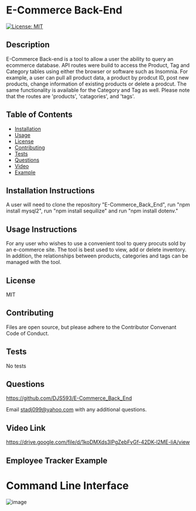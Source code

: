 # **E-Commerce Back-End**
  [![License: MIT](https://img.shields.io/badge/License-MIT-yellow.svg)](https://opensource.org/licenses/MIT)

  ## Description 
  E-Commerce Back-end is a tool to allow a user the ability to query an ecommerce database.  API routes were build to access the Product, Tag and Category tables using either the browser or software such as Insomnia.  For example, a user can pull all product data, a product by prodcut ID, post new products, change information of existing products or delete a prodcut.  The same functionality is available for the Category and Tag as well.  Please note that the routes are 'products', 'catagories', and 'tags'.  
  
  ## Table of Contents
  * [Installation](#installation)
  * [Usage](#usage)
  * [License](#license)
  * [Contributing](#contributing)
  * [Tests](#tests) 
  * [Questions](#questions)
  * [Video](#video)
  * [Example](#example)
  
  ## Installation Instructions <a name="installation"></a> 
  A user will need to clone the repository "E-Commerce_Back_End", run "npm install mysql2", run "npm install sequilize" and run "npm install dotenv."  
  
  ## Usage Instructions <a name="usage"></a>
  For any user who wishes to use a convenient tool to query procuts sold by an e-commerce site.  The tool is best used to view, add or delete inventory.  In addition, the relationships between products, categories and tags can be managed with the tool.
  
  ## License <a name="license"></a>
  MIT
  
  ## Contributing <a name="contributing"></a>
  Files are open source, but please adhere to the Contributor Convenant Code of Conduct.
  
  ## Tests <a name="tests"></a>
  No tests

  ## Questions <a name="questions"></a>
  https://github.com/DJS593/E-Commerce_Back_End
  
  Email stadj099@yahoo.com with any additional questions. 
 
  ## Video Link<a name="video"></a>
  https://drive.google.com/file/d/1koDMXds3lPgZebFvGf-42DK-l2ME-liA/view
  
  ## Employee Tracker Example<a name="example"></a>
  # Command Line Interface
  ![image](https://user-images.githubusercontent.com/61851131/84577410-b605d780-ad70-11ea-9242-b3a9ee248664.png)

